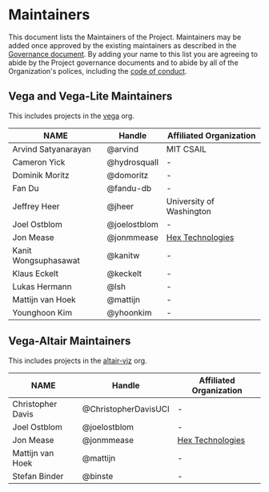 # Maintainers

This document lists the Maintainers of the Project. Maintainers may be added once approved by the existing maintainers as described in the [Governance document](GOVERNANCE.md). By adding your name to this list you are agreeing to abide by the Project governance documents and to abide by all of the Organization's polices, including the [code of conduct](CODE_OF_CONDUCT.md).

## Vega and Vega-Lite Maintainers

This includes projects in the [vega](https://github.com/vega/) org.

| **NAME** | **Handle** | **Affiliated Organization** |
| --- | --- | --- |
| Arvind Satyanarayan | @arvind | MIT CSAIL |
| Cameron Yick | @hydrosquall | - |
| Dominik Moritz | @domoritz | - |
| Fan Du | @fandu-db | - |
| Jeffrey Heer | @jheer | University of Washington |
| Joel Ostblom | @joelostblom  | - |
| Jon Mease | @jonmmease | [Hex Technologies](https://hex.tech/) |
| Kanit Wongsuphasawat | @kanitw | - |
| Klaus Eckelt | @keckelt | - |
| Lukas Hermann | @lsh | - |
| Mattijn van Hoek | @mattijn | - |
| Younghoon Kim | @yhoonkim | - |

## Vega-Altair Maintainers

This includes projects in the [altair-viz](https://github.com/altair-viz/) org.

| **NAME** | **Handle** | **Affiliated Organization** |
| --- | --- | --- |
| Christopher Davis | @ChristopherDavisUCI | - |
| Joel Ostblom | @joelostblom  | - |
| Jon Mease | @jonmmease | [Hex Technologies](https://hex.tech/) |
| Mattijn van Hoek | @mattijn | - |
| Stefan Binder | @binste | - |
